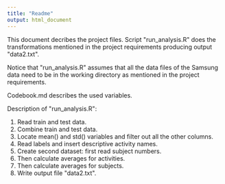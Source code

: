 ```yaml
---
title: "Readme"
output: html_document
---
```


This document decribes the project files. Script "run_analysis.R" does the transformations mentioned in the project requirements producing output "data2.txt".

Notice that "run_analysis.R" assumes that all the data files of the Samsung data need to be in the working directory as mentioned in the project requirements.


Codebook.md describes the used variables.

Description of "run_analysis.R":

1) Read train and test data.
2) Combine train and test data.
3) Locate mean() and std() variables and filter out all the other columns.
4) Read labels and insert descriptive activity names.
5) Create second dataset: first read subject numbers.
6) Then calculate averages for activities.
7) Then calculate averages for subjects.
8) Write output file "data2.txt".


